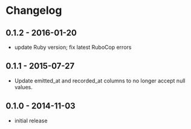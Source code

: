 # Changelog

## 0.1.2 - 2016-01-20

* update Ruby version; fix latest RuboCop errors

## 0.1.1 - 2015-07-27

* Update emitted_at and recorded_at columns to no longer accept null values.

## 0.1.0 - 2014-11-03

* initial release
